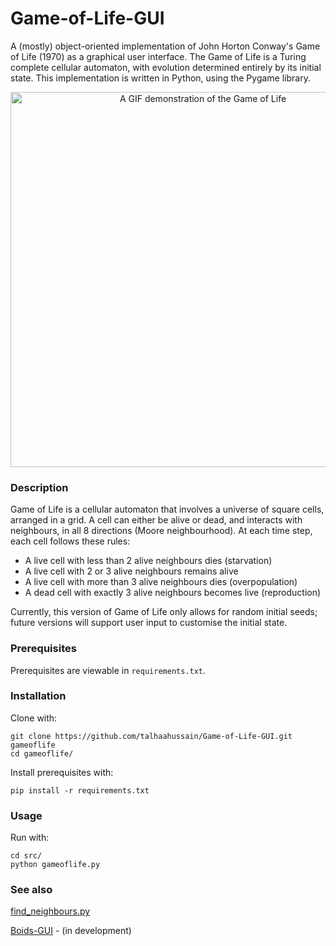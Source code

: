 # Game-of-Life-GUI
A (mostly) object-oriented implementation of John Horton Conway's Game of Life (1970) as a graphical user interface. The Game of Life is a Turing complete cellular automaton, with evolution determined entirely by its initial state. This implementation is written in Python, using the Pygame library.

<p align="center">
  <img src="https://github.com/talhaahussain/Game-of-Life-GUI/blob/main/img/game.gif" alt="A GIF demonstration of the Game of Life" width=600 height=600>
</p>

### Description

Game of Life is a cellular automaton that involves a universe of square cells, arranged in a grid. A cell can either be alive or dead, and interacts with neighbours, in all 8 directions (Moore neighbourhood). At each time step, each cell follows these rules:

- A live cell with less than 2 alive neighbours dies (starvation)
- A live cell with 2 or 3 alive neighbours remains alive
- A live cell with more than 3 alive neighbours dies (overpopulation)
- A dead cell with exactly 3 alive neighbours becomes live (reproduction)

Currently, this version of Game of Life only allows for random initial seeds; future versions will support user input to customise the initial state.

### Prerequisites

Prerequisites are viewable in `requirements.txt`.

### Installation

Clone with:

```shell
git clone https://github.com/talhaahussain/Game-of-Life-GUI.git gameoflife
cd gameoflife/
```

Install prerequisites with:

```shell
pip install -r requirements.txt
```

### Usage

Run with:

```shell
cd src/
python gameoflife.py
```

### See also

[find_neighbours.py](https://gist.github.com/talhaahussain/133fe1a05242858376341d9401f008bb)

[Boids-GUI](https://github.com/talhaahussain/Boids-GUI) - (in development)
